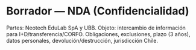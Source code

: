 # Borrador — NDA (Confidencialidad)
Partes: Neotech EduLab SpA y UBB.
Objeto: intercambio de información para I+D/transferencia/CORFO.
Obligaciones, exclusiones, plazo (3 años), datos personales, devolución/destrucción, jurisdicción Chile.
